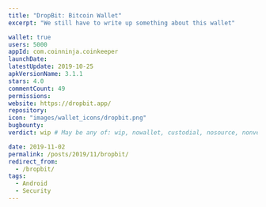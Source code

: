 ```yaml
---
title: "DropBit: Bitcoin Wallet"
excerpt: "We still have to write up something about this wallet"

wallet: true
users: 5000
appId: com.coinninja.coinkeeper
launchDate:
latestUpdate: 2019-10-25
apkVersionName: 3.1.1
stars: 4.0
commentCount: 49
permissions:
website: https://dropbit.app/
repository:
icon: "images/wallet_icons/dropbit.png"
bugbounty:
verdict: wip # May be any of: wip, nowallet, custodial, nosource, nonverifiable, verifiable, bounty, cert1, cert2, cert3

date: 2019-11-02
permalink: /posts/2019/11/bropbit/
redirect_from:
  - /bropbit/
tags:
  - Android
  - Security
---
```

